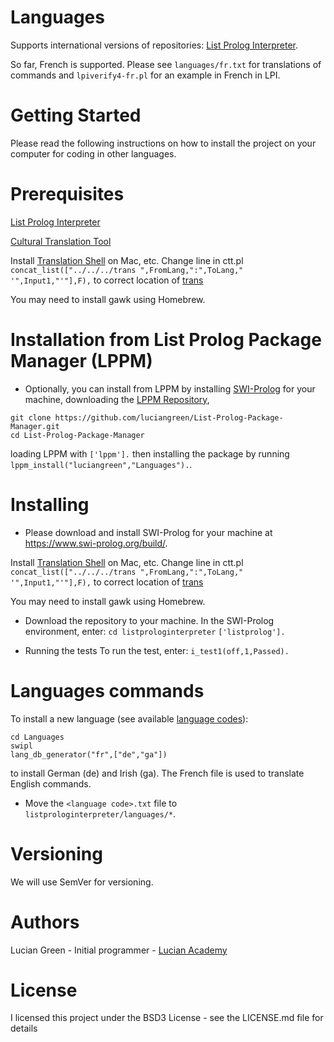 # Languages

Supports international versions of repositories: <a href="https://github.com/luciangreen/listprologinterpreter">List Prolog Interpreter</a>.

So far, French is supported.  Please see `languages/fr.txt` for translations of commands and `lpiverify4-fr.pl` for an example in French in LPI.

# Getting Started

Please read the following instructions on how to install the project on your computer for coding in other languages.

# Prerequisites

<a href="https://github.com/luciangreen/listprologinterpreter">List Prolog Interpreter</a>

<a href="https://github.com/luciangreen/culturaltranslationtool">Cultural Translation Tool</a>

Install <a href="https://github.com/soimort/translate-shell">Translation Shell</a> on Mac, etc.
Change line in ctt.pl
`concat_list(["../../../trans ",FromLang,":",ToLang," '",Input1,"'"],F),` to correct location of <a href="https://github.com/soimort/translate-shell">trans</a>

You may need to install gawk using Homebrew.


# Installation from List Prolog Package Manager (LPPM)

* Optionally, you can install from LPPM by installing <a href="https://www.swi-prolog.org/build/">SWI-Prolog</a> for your machine, downloading the <a href="https://github.com/luciangreen/List-Prolog-Package-Manager">LPPM Repository</a>,
```
git clone https://github.com/luciangreen/List-Prolog-Package-Manager.git
cd List-Prolog-Package-Manager
```
loading LPPM with `['lppm'].` then installing the package by running `lppm_install("luciangreen","Languages").`.

# Installing

* Please download and install SWI-Prolog for your machine at https://www.swi-prolog.org/build/.

Install <a href="https://github.com/soimort/translate-shell">Translation Shell</a> on Mac, etc.
Change line in ctt.pl
`concat_list(["../../../trans ",FromLang,":",ToLang," '",Input1,"'"],F),` to correct location of <a href="https://github.com/soimort/translate-shell">trans</a>

You may need to install gawk using Homebrew.

* Download the repository to your machine.
In the SWI-Prolog environment, enter:
`cd listprologinterpreter`
`['listprolog'].`    

* Running the tests
To run the test, enter:
`i_test1(off,1,Passed).`

# Languages commands

To install a new language (see available <a href="https://github.com/soimort/translate-shell">language codes</a>):
```
cd Languages
swipl
lang_db_generator("fr",["de","ga"])
```
to install German (de) and Irish (ga).  The French file is used to translate English commands.

* Move the `<language code>.txt` file to `listprologinterpreter/languages/*`.

# Versioning

We will use SemVer for versioning.

# Authors

Lucian Green - Initial programmer - <a href="https://www.lucianacademy.com/">Lucian Academy</a>

# License

I licensed this project under the BSD3 License - see the LICENSE.md file for details
